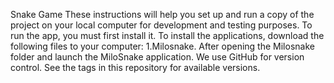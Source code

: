 Snake Game These instructions will help you set up and run a copy of the project on your local computer for development and testing purposes. To run the app, you must first install it. To install the applications, download the following files to your computer: 1.Milosnake. After opening the Milosnake folder and launch the MiloSnake application. We use GitHub for version control. See the tags in this repository for available versions. 
